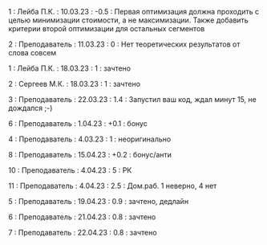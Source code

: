 1 : Лейба П.К. : 10.03.23 : -0.5 : Первая оптимизация должна проходить с целью минимизации стоимости, а не максимизации. Также добавить критерии второй оптимизации для остальных сегментов

2 : Преподаватель : 11.03.23 : 0 : Нет теоретических результатов от слова совсем

1 : Лейба П.К. : 18.03.23 : 1 : зачтено

2 : Сергеев М.К. : 18.03.23 : 1 : зачтено

3 : Преподаватель : 22.03.23 : 1.4 : Запустил ваш код, ждал минут 15, не дождался ;-)

6 : Преподаватель : 1.04.23 : +0.1 : бонус

4 : Преподаватель : 4.03.23 : 1 : неоригинально

8 : Преподаватель : 15.04.23 : +0.2 : бонус/анти

10 : Преподаватель : 4.04.23 : 5 : РК

11 : Преподаватель : 4.04.23 : 2.5 : Дом.раб. 1 неверно, 4 нет

5 : Преподаватель : 19.04.23 : 0.9 : зачтено, дедлайн

6 : Преподаватель : 21.04.23 : 0.8 : зачтено

7 : Преподаватель : 22.04.23 : 0.8 : зачтено
